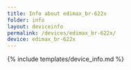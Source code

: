 ```yaml
---
title: Info about edimax_br-622x
folder: info
layout: deviceinfo
permalink: /devices/edimax_br-622x/
device: edimax_br-622x
---
```

{% include templates/device_info.md %}
